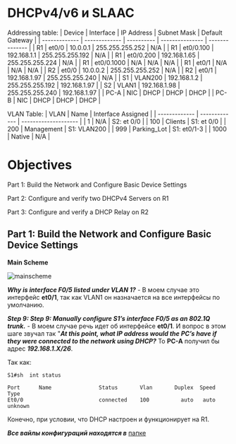 # DHCPv4/v6 и SLAAC




Addressing table:
| Device        | Interface     | IP Address   | Subnet Mask      | Default Gateway |
| ------------- | ------------- | ----------   | ---------------  | --------------  |
| R1            | et0/0         | 10.0.0.1     | 255.255.255.252  | N/A             |
| R1            | et0/0.100     | 192.168.1.1  | 255.255.255.192  | N/A             |
| R1            | et0/0.200     | 192.168.1.65 | 255.255.255.224  | N/A             |
| R1            | et0/0.1000    | N/A          | N/A              | N/A             |
| R1            | et0/1         | N/A          | N/A              | N/A             |
| R2            | et0/0         | 10.0.0.2     | 255.255.255.252  | N/A             |
| R2            | et0/1         | 192.168.1.97 | 255.255.255.240  | N/A             |
| S1            | VLAN200       | 192.168.1.2  | 255.255.255.192  | 192.168.1.97    |
| S2            | VLAN1         | 192.168.1.98 | 255.255.255.240  | 192.168.1.97    |
| PC-A          | NIC           | DHCP         | DHCP             | DHCP            |
| PC-B          | NIC           | DHCP         | DHCP             | DHCP            |



VLAN Table:
| VLAN          | Name          | Interface Assigned   |
| ------------- | ------------- | -------------------- |
| 1             | N/A           | S2: et 0/0           |
| 100           | Clients       | S1: et 0/0           |
| 200           | Management    | S1: VLAN200          |
| 999           | Parking_Lot   | S1: et0/1-3          |
| 1000          | Native        | N/A                  |

# Objectives

Part 1: Build the Network and Configure Basic Device Settings

Part 2: Configure and verify two DHCPv4 Servers on R1

Part 3: Configure and verify a DHCP Relay on R2

## Part 1: Build the Network and Configure Basic Device Settings

**Main Scheme**

![mainscheme](https://github.com/AlexanderRudakov/airudakov_otus_network_engineer_cource/blob/main/LABS/05%20DHCPv4%20and%20v6%20%D0%B8%20SLAAC/pictures/mainschemeDHCP_IPv4.PNG)



***Why is interface F0/5 listed under VLAN 1?*** - В моем случае это интерфейс **et0/1**, так как VLAN1 он назначается на все интерфейсы по умолчанию.

***Step 9: Step 9: Manually configure S1’s interface F0/5 as an 802.1Q trunk.*** - В моем случае речь идет об интерфейсе **et0/1**. И вопрос в этом шаге звучал так "***At this point, what IP address would the PC’s have if they were connected to the network using DHCP?*** То **PC-A** получил бы адрес ***192.168.1.X/26***.

Так как:
```
S1#sh  int status

Port      Name               Status       Vlan       Duplex  Speed Type 
Et0/0                        connected    100          auto   auto unknown
```
Конечно, при условии, что DHCP настроен и функционирует на R1.



***Все вайлы конфигураций находятся в*** [папке](https://github.com/AlexanderRudakov/airudakov_otus_network_engineer_cource/tree/main/LABS/05%20DHCPv4%20and%20v6%20%D0%B8%20SLAAC/configs)

